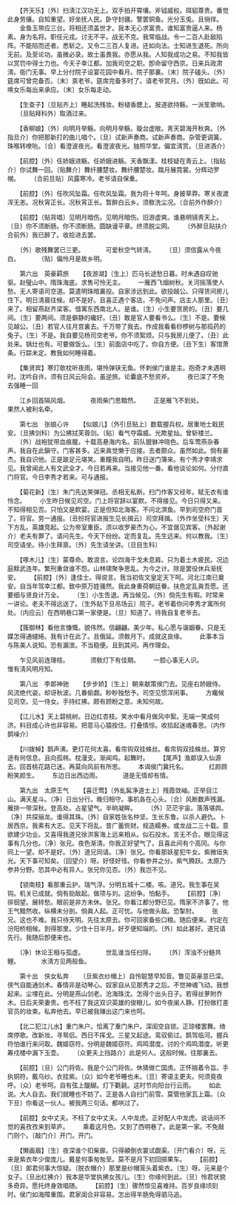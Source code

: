 <!-- { "loadSidebar": true } -->
　　【齐天乐】〔外〕扫淸江汉功无上。双手拍开霄壤。斧钺威权。珥貂尊贵。番觉此身劳攘。自知重望。好坐抚人民。卧守封疆。警罢铜鱼。光分玉兎。且徜徉。 
　　金鱼玉带应三台。将相还须盖世才。我本无心求富贵。谁知富贵逼人来。杨素。身为名将。职任元戎。讨无不平。战无不克。我常临战。令一二百人赴敌陷阵。不能陷而还者。悉斩之。又令二三百人复进。还如向法。士知进生退死。所向无前。及至论功。虽微必录。故士虽畏我。亦愿从我。人知我成功之易。不知我皆以赏罚中得士力也。今天子幸江都。加我司空之职。卽命留守西京。日来兵政肃淸。衙门无事。早上分付院子设宴花园中看月。院子那裏。〔末〕院子磕头。〔外〕筵席可曾完备否。〔末〕禀老爷。筵席完备多时了。请老爷赏月。〔外〕旣如此。可唤女乐每出来承应。〔末〕女乐每走动。 

　　【生查子】〔旦贴齐上〕睡起洗残妆。粉褪香腮上。报道欲持觞。一派笙歌响。 
　　〔旦贴拜科外〕取酒过来。 

　　【香柳娘】〔外〕向明月举觞。向明月举觞。璇台虚敞。靑天碧海开秋爽。〔外指旦介〕你把那新打的曲儿唱个。〔旦〕试新声奏商。试新声奏商。杂管更调簧。珠喉转嘹喨。〔合〕看澄波夜光。看澄波夜光。独照华堂。偏宜淸赏。〔旦进酒介〕 

　　【前腔】〔外〕任娇娥进觞。任娇娥进觞。天香飘漾。桂枝疑在靑云上。〔指贴介〕你试舞一回。〔贴舞介〕舞纤腰楚妆。舞纤腰楚妆。踏月展霓裳。分辉动罗幌。 
　　〔合前旦贴〕风露寒冷。老爷请自保重。 

　　【前腔】〔外〕任吹风坠霜。任吹风坠霜。我为将十年呵。身披草莽。寒关夜渡浑无恙。况秋宵正长。况秋宵正长。暂醉白云乡。须敎洗尘况。〔合前外作醉介〕 

　　【前腔】〔贴背唱〕见明月暗伤。见明月暗伤。旧游虚爽。谁悬明镜靑天上。〔旦〕你不须断肠。你不须断肠。圆缺谩平章。终须脱尘网。 
　　〔外醉旦贴扶介合前外〕我已醉了。收拾进去罢。 

　　〔外〕歌残舞罢已三更。　　　　可爱秋空气转淸。 
　　〔旦〕须信露从今夜白。　　　　〔贴〕偏怜月是故乡明。 

　　第六出　英豪羁旅 
　　【夜游湖】〔生上〕匹马长途愁日暮。时未遇自叹驰驱。赵璧山中。隋珠海底。求售可怜无主。 
　　一雁西飞烟树秋。关河摇落使人愁。无人寄语司空道。莫遣明珠暗裏投。自家涉远到此。欲投越公。只得赁间房儿住下。明日淸晨往候。却不是好。且喜正遇个客店。不免问声。店主人那里。〔丑〕来了。相留燕赵齐梁客。借寓东西南北人。是谁。〔生〕小生要赁房的。〔丑〕要几间。〔生〕要两间。须是僻静的纔好。〔丑〕敢是官人要看书么。〔生〕不是。要候见越公。〔丑〕若官人往月宫裏去。千万带了我去。作成我看看桫椤树与那捣药的兔子。〔生〕不是。我自要见杨司空老爷。你不须絮烦。只与我房儿便了。〔丑〕此处来。锅灶也有。可要做饭么。〔生〕前面店中吃了。你自方便。〔丑下生〕客馆萧条。行踪未定。教我如何睡得着。 

　　【集贤宾】寒灯欹枕听夜雨。堪怜弹铗无鱼。怀刺侯门谁是主。抱奇才未遇明时。沈吟自许。须有日风云际会。虽逆旅。论囊底不愁资斧。 
　　夜已深了不免去强睡一回 

　　江乡回首隔风烟。　　　　夜雨柴门思黯然。 
　　正是雁飞不到处。　　　　果然人被利名牵。 

　　第七出　张娘心许 
　　【似娘儿】〔外引旦贴上〕数载握兵权。居重地士戢民安。〔旦拂剑科〕为公拂拭芙蓉剑。〔贴〕看气夺霜威。光欺星灿。曾斩楼兰。 
　　〔外〕战袍犹带血痕腥。十载高悬海内名。前队貔貅冲晓色。后车莺燕杂春声。我自在此鎭守。门客甚多。近来眞觉懒于应接。去者颇众。虽然如此。倘有豪杰。我自识他。正是跛足元堪笑。重瞳我自明。昨日送门簿来。有个秀才李靖求见。我曾闻此人有文武全才。今日若再来。当接见他一番。看他谈论如何。分付直门将官。今日李秀才若来。可与通报。 

　　【菊花新】〔生〕朱门先达笑弹冠。丞相无私断。扫门作客又经年。赋无衣有谁怜念。 
　　小生昨日候见司空。门上将官辞以宴飮。不得接见。今日只得又来。不知得相见否。只怕又是飮宴。正是但知北海客。不问北溟鱼。早到司空府门首了。将官。劳一通报。〔丑扮将官进报生见长揖云〕司空拜揖。〔外作坐受科生〕天下方乱。英雄竞起。公为帝室重臣。须以收罗豪杰为心。不宜倨见宾客。〔外起谢介〕老夫有罪了。请问先生。今天下纷纷。定而复乱。先生远来。何以教我。〔生〕司空请坐。待小生拜禀。〔外〕先生请坐讲。〔旦目生科〕 

　　【啄木儿】〔生〕蒙尊命。敢浪言。论四海干戈未息肩。只为着土木疲民。况边庭黩武连年。繁刑重敛谁不怨。山林啸聚争思乱。为今之计。除是罢役休兵渐抚安。 
　　【前腔】〔外〕逢佳士。得谠言。我当初佐文皇定天下呵。河北江南已奠安。自当年驾幸江都。致中原万姓骚然。我此身重荷朝廷眷。扶危定乱眞吾愿。还要细与贤良计万全。 
　　〔生〕小生吿退。再当候见。〔外〕倘先生有暇。时常来一讲论。老夫不得远送了。〔生外贴下旦吊场云〕院子。老爷着你问李秀才寓所何处。〔内应云〕在西明巷口第一家便是。〔旦〕知道了。待我自复老爷去。 

　　【簇御林】看他言慷慨。貌伟然。信翩翩。美少年。私心愿与谐姻眷。只是无媒怎得通缱绻。我有计在此了。且俄延。须敎月下。成就这良缘。 
　　此事本当与陈美人说知。恐有漏泄。不当稳便。且到其间。再作理会。 

　　乍见风前连理枝。　　　　须敎灯下有佳期。 
　　一腔心事无人识。　　　　惟有淸风明月知。 

　　第八出　李郞神驰 
　　【步步娇】〔生上〕朝来献策侯门去。见座右娇娥侍。风流绝代姿。却讶秋波。几番偷觑。眇眇独愁予。司空见惯浑闲事。 
　　方纔候见司空。见一侍女。手持红拂。颇有顾盼之意。未知何故。 

　　【江儿水】天上碧桃树。日边红杏枝。笑水中看月做风中絮。无端一笑成何济。料目成心许也非容易。把意马心猿拴住。打叠情悰。收拾起迷魂春思。〔内作鹊噪介〕 

　　【川拨棹】鹊声沸。更灯花何太喜。看帘钩双挂蛛丝。看帘钩双挂蛛丝。算穷途有何信息。且向孤帏。枕漫支。渐闻鸡。起舞时。 
　　【尾声】渔郞误入仙源去。回首桃花路已迷。再莫向风前有所思。 
　　本谒侯门冀托名。　　　　红颜顾盼笑颜生。 
　　东边日出西边雨。　　　　道是无情却有情。 

　　第九出　太原王气 
　　【喜迁莺】〔外虬髯净道士上〕残霞敛岫。正举目江山。满天星斗。〔净〕日出分行。晚归相守。事机各在心头。〔合〕风断数声残漏。雁排一带深秋。登高处。占星望气。半晌凝眸。 
　　〔外〕茫茫宇宙。落落堪舆。〔净〕共探骊龙。谁得其珠。〔外〕自家姓张名仲坚。生长东鲁。以杀人避仇。卜居西京。我素有大志。见天下将乱。昔广蓄赀财。规造繻券。或龙战二三十载。意欲建少功业。又喜得我道兄徐洪客海上远来相从。似石投水。言无不合。眼见得这事有几分也。〔净〕张兄。夜色渐淸。你我正好望气了。且喜此间有个高冈。与你同上一望。却不是好。〔外〕道兄同请。〔净〕张兄。你看那妖星犯牛女。紫微垣失光。天下事可知矣。〔回望介〕呀。好怪好怪。你看参井之分。紫气腾跃。太原乃参井分野。恐其中必有异人。张兄你见否。〔外〕我岂不见。 

　　【锁南枝】看那重云护。瑞气浮。分明五城十二楼。咳。道兄。我生事在吴钩。机关已成就。倘有勍敌起。做项与刘。这纷争。怕黏手。 
　　【前腔】〔净〕徘徊望。展转愁。眼前是非方未休。张兄。你看江都分野已见。隋家不济事了。他王气黯然收。纵横未分剖。倘眞人起。正可忧。与他做头敌。恐掣肘。 
　　张兄。这也不难。我只待天明。先往太原去。你可回家备些口粮。随后便来。约定在汾阳桥相候。到得那里。少住十日半月。好歹便知端的。〔外〕如此甚好。道兄请先行。我随后卽便来也。 

　　〔净〕休论王相与孤虚。　　　　世乱谁当任扫除。 
　　〔外〕浑浊不分鲢共鲤。　　　　水淸方见两般鱼。 

　　第十出　侠女私奔 
　　〔旦紫衣纱帽上〕自怜聪慧早知音。瞥见英豪意已深。侠气自能通剑术。春情非是动琴心。奴家自从见那秀才之后。不觉神魂飞动。我想起来。尘埋在此。分明是燕山剑老。沧海珠沈。怎得个出头日子。若得丝萝附乔木。日后夫荣妻贵。也不枉了我这双识英雄的俊眼儿。如今夜阑人静。打扮做打差官员的妆束。私奔他去。早已被我赚出这门来也呵。 

　　【北二犯江儿水】重门朱户。恰离了重门朱户。深闺空自锁。正琼楼罢舞。绮席停歌。改新妆。寻鸳侣。西日不挥戈。三星又起途。鸾驭偷过。鹊驾临河。握兵符怕谁行来问取。魏姬窃符。分明是魏姬窃符。鸡鸣潜度。讨的个鸡鸣潜度。听更筹戍楼中漏下玉壶。 
　　〔众更夫上挡路介〕此是何人。这般时候。往那裏去。 

　　【前腔】〔旦〕公门将佐。我是个公门将佐。休猜做亡国虏。正怀揣着令旨。手执铜符。戴乌纱。衣挂紫。〔众〕如今老爷睡也未。〔旦〕寄语主更夫。何须竟夜呼。〔众〕老爷呵。自有弦上醍醐。灯下氍毹。这时节向阳台行云雨。 
　　如此说。大人自去。我们就睡也不妨了。正是各人自扫门前雪。莫管他家瓦上霜。〔众下旦〕你看这一伙人。被我两三句话。都哄过了。 

　　【前腔】女中丈夫。不枉了女中丈夫。人中龙虎。正好配人中龙虎。说话间不觉的喜孜孜来到草庐。 
　　乘着这月色。又到了西明巷了。此是第一家。不免敲门则个。〔敲门介〕开门。开门。 

　　【懒画眉】〔生〕夜深谁个扣柴扉。只得顚倒衣裳试觑渠。〔开门看介〕呀。元来是紫衣年少俊庞儿。戴星何事匆匆至。莫不是月下初回掷果车。 
　　【前腔】〔旦〕郞君何事大惊疑。〔脱衣帽介〕那里是纱帽笼头着紫衣。〔生〕呀。元来是个女子。〔旦出红拂介〕我本是华堂执拂女孩儿。〔生〕你缘何到此。〔旦〕怜君状貌多奇异。愿托终身效唱随。 
　　【前腔】〔生〕骤然惊见喜难持。百岁良缘顷刻时。侯门如海障重围。君家闺合非容易。怎出得羊肠免得驷马追。 
